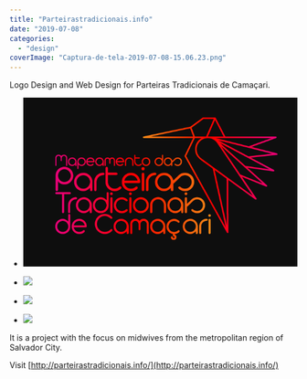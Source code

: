 ```yaml
---
title: "Parteirastradicionais.info"
date: "2019-07-08"
categories: 
  - "design"
coverImage: "Captura-de-tela-2019-07-08-15.06.23.png"
---
```


Logo Design and Web Design for Parteiras Tradicionais de Camaçari.

- [![](images/Captura-de-tela-2019-07-08-15.08.27.png)](https://thisismyart.eratudomato.online/wp-content/uploads/sites/11/2019/07/Captura-de-tela-2019-07-08-15.08.27.png)
    
- [![](images/Captura-de-tela-2019-07-08-15.07.32-1024x520.png)](https://thisismyart.eratudomato.online/wp-content/uploads/sites/11/2019/07/Captura-de-tela-2019-07-08-15.07.32-1024x520.png)
    
- [![](images/Captura-de-tela-2019-07-08-15.07.01-1024x614.png)](https://thisismyart.eratudomato.online/wp-content/uploads/sites/11/2019/07/Captura-de-tela-2019-07-08-15.07.01-1024x614.png)
    
- [![](images/Captura-de-tela-2019-07-08-15.06.23-1024x505.png)](https://thisismyart.eratudomato.online/wp-content/uploads/sites/11/2019/07/Captura-de-tela-2019-07-08-15.06.23-1024x505.png)
    

It is a project with the focus on midwives from the metropolitan region of Salvador City.

Visit [http://parteirastradicionais.info/](http://parteirastradicionais.info/)
